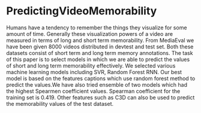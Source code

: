 # PredictingVideoMemorability
Humans have a tendency to remember the things they visualize for some amount of time. Generally these visualization powers of a video are measured in terms of long and short term memorability. From MediaEval we have been given 8000 videos distributed in devtest and test set. Both these datasets consist of short term and long term memory annotations. The task of this paper is to select models in which we are able to predict the values of short and long term memorability effectively. We selected various machine learning models including SVR, Random Forest RNN. Our best model is based on the features captions which use random forest method to predict the values.We have also tried ensemble of two models which had the highest Spearmen coefficient values. Spearman coefficient for the training set is 0.419. Other features such as C3D can also be used to predict the memorability values of the test dataset.
